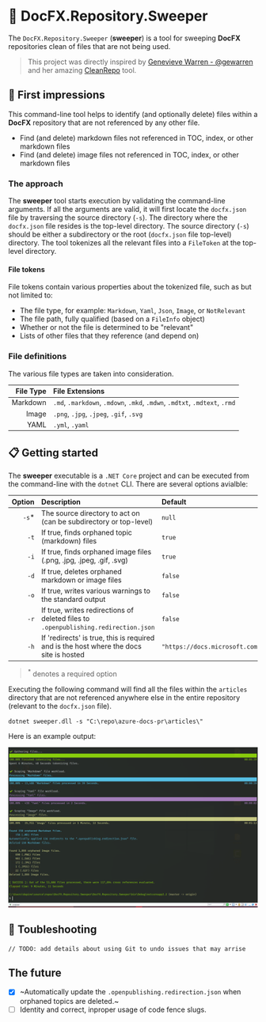 # :metal: DocFX.Repository.Sweeper

The `DocFX.Repository.Sweeper` (**sweeper**) is a tool for sweeping **DocFX** repositories clean of files that are not being used.

> This project was directly inspired by [Genevieve Warren - @gewarren](https://github.com/gewarren) and her amazing [CleanRepo](https://github.com/gewarren/cleanrepo) tool.

## :eyes: First impressions

This command-line tool helps to identify (and optionally delete) files within a **DocFX** repository that are not referenced by any other file.

  - Find (and delete) markdown files not referenced in TOC, index, or other markdown files
  - Find (and delete) image files not referenced in TOC, index, or other markdown files

### The approach

The **sweeper** tool starts execution by validating the command-line arguments. If all the arguments are valid, it will first locate the `docfx.json` file by traversing the source directory (`-s`). The directory where the `docfx.json` file resides is the top-level directory. The source directory (`-s`) should be either a subdirectory or the root (`docfx.json` file top-level) directory. The tool tokenizes all the relevant files into a `FileToken` at the top-level directory.

#### File tokens

File tokens contain various properties about the tokenized file, such as but not limited to:

 - The file type, for example: `Markdown`, `Yaml`, `Json`, `Image`, or `NotRelevant`
 - The file path, fully qualified (based on a `FileInfo` object)
 - Whether or not the file is determined to be "relevant"
 - Lists of other files that they reference (and depend on)

### File definitions

The various file types are taken into consideration.

| File Type | File Extensions |
|--:|:--|
| Markdown | `.md`, `.markdown`, `.mdown`, `.mkd`, `.mdwn`, `.mdtxt`, `.mdtext`, `.rmd` |
| Image | `.png`, `.jpg`, `.jpeg`, `.gif`, `.svg` |
| YAML | `.yml`, `.yaml` |

## :clipboard: Getting started

The **sweeper** executable is a `.NET Core` project and can be executed from the command-line with the `dotnet` CLI. There are several options avialble:

| Option | Description | Default |
|--:|:--|:--|
| `-s`* | The source directory to act on (can be subdirectory or top-level) | `null` | 
| `-t` | If true, finds orphaned topic (markdown) files | `true` |
| `-i` | If true, finds orphaned image files (.png, .jpg, .jpeg, .gif, .svg) | `true` |
| `-d` | If true, deletes orphaned markdown or image files | `false` |
| `-o` | If true, writes various warnings to the standard output | `false` |
| `-r` | If true, writes redirections of deleted files to `.openpublishing.redirection.json` | `false` |
| `-h` | If 'redirects' is true, this is required and is the host where the docs site is hosted | `"https://docs.microsoft.com"` |

> <sup>*</sup> denotes a required option

Executing the following command will find all the files within the `articles` directory that are not referenced anywhere else in the entire repository (relevant to the `docfx.json` file).

```
dotnet sweeper.dll -s "C:\repo\azure-docs-pr\articles\"
```

Here is an example output:

![Example output](example-output.png)

## :poop: Toubleshooting

```
// TODO: add details about using Git to undo issues that may arrise
```

## The future

  - [x] ~Automatically update the `.openpublishing.redirection.json` when orphaned topics are deleted.~
  - [ ] Identity and correct, inproper usage of code fence slugs.
